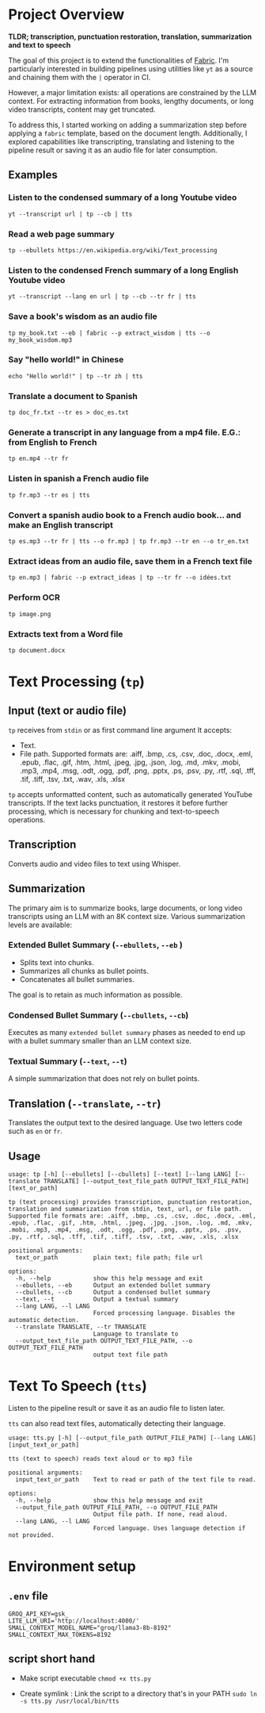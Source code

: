# Project Overview

**TLDR; transcription, punctuation restoration, translation, summarization and text to speech**

The goal of this project is to extend the functionalities of [Fabric](https://github.com/danielmiessler/fabric). I'm particularly interested in building pipelines using utilities like `yt` as a source and chaining them with the `|` operator in CI.

However, a major limitation exists: all operations are constrained by the LLM context. For extracting information from books, lengthy documents, or long video transcripts, content may get truncated.

To address this, I started working on adding a summarization step before applying a `fabric` template, based on the document length. 
Additionally, I explored capabilities like transcripting, translating and listening to the pipeline result or saving it as an audio file for later consumption.

## Examples

### Listen to the condensed summary of a long Youtube video
`yt --transcript url | tp --cb | tts`

### Read a web page summary
`tp --ebullets https://en.wikipedia.org/wiki/Text_processing`

### Listen to the condensed French summary of a long English Youtube video
`yt --transcript --lang en url | tp --cb --tr fr | tts`

### Save a book's wisdom as an audio file
`tp my_book.txt --eb | fabric --p extract_wisdom | tts --o my_book_wisdom.mp3` 

### Say "hello world!" in Chinese
`echo "Hello world!" | tp --tr zh | tts`

### Translate a document to Spanish
`tp doc_fr.txt --tr es > doc_es.txt`

### Generate a transcript in any language from a mp4 file. E.G.: from English to French
`tp en.mp4 --tr fr`

### Listen in spanish a French audio file
`tp fr.mp3 --tr es | tts` 

### Convert a spanish audio book to a French audio book... and make an English transcript
`tp es.mp3 --tr fr | tts --o fr.mp3 | tp fr.mp3 --tr en --o tr_en.txt`

### Extract ideas from an audio file, save them in a French text file
`tp en.mp3 | fabric --p extract_ideas | tp --tr fr --o idées.txt`

### Perform OCR
`tp image.png` 

### Extracts text from a Word file
`tp document.docx` 

# Text Processing (`tp`)

## Input (text or audio file)

`tp` receives from `stdin` or as first command line argument
It accepts:
- Text.
- File path. Supported formats are: .aiff, .bmp, .cs, .csv, .doc, .docx, .eml, .epub, .flac, .gif, .htm, .html, .jpeg, .jpg, .json, .log, .md, .mkv, .mobi, .mp3, .mp4, .msg, .odt, .ogg, .pdf, .png, .pptx, .ps, .psv, .py, .rtf, .sql, .tff, .tif, .tiff, .tsv, .txt, .wav, .xls, .xlsx

`tp` accepts unformatted content, such as automatically generated YouTube transcripts. If the text lacks punctuation, it restores it before further processing, which is necessary for chunking and text-to-speech operations.

## Transcription

Converts audio and video files to text using Whisper.

## Summarization

The primary aim is to summarize books, large documents, or long video transcripts using an LLM with an 8K context size. Various summarization levels are available:

### Extended Bullet Summary (`--ebullets`, `--eb` )

- Splits text into chunks.
- Summarizes all chunks as bullet points.
- Concatenates all bullet summaries.

The goal is to retain as much information as possible.

### Condensed Bullet Summary (`--cbullets`, `--cb`)

Executes as many `extended bullet summary` phases as needed to end up with a bullet summary smaller than an LLM context size.

### Textual Summary (`--text`, `--t`)

A simple summarization that does not rely on bullet points.

## Translation (`--translate`, `--tr`)

Translates the output text to the desired language.
Use two letters code such as `en` or `fr`.

## Usage
```
usage: tp [-h] [--ebullets] [--cbullets] [--text] [--lang LANG] [--translate TRANSLATE] [--output_text_file_path OUTPUT_TEXT_FILE_PATH] [text_or_path]

tp (text processing) provides transcription, punctuation restoration, translation and summarization from stdin, text, url, or file path. Supported file formats are: .aiff, .bmp, .cs, .csv, .doc, .docx, .eml, .epub, .flac, .gif, .htm, .html, .jpeg, .jpg, .json, .log, .md, .mkv, .mobi, .mp3, .mp4, .msg, .odt, .ogg, .pdf, .png, .pptx, .ps, .psv, .py, .rtf, .sql, .tff, .tif, .tiff, .tsv, .txt, .wav, .xls, .xlsx

positional arguments:
  text_or_path          plain text; file path; file url

options:
  -h, --help            show this help message and exit
  --ebullets, --eb      Output an extended bullet summary
  --cbullets, --cb      Output a condensed bullet summary
  --text, --t           Output a textual summary
  --lang LANG, --l LANG
                        Forced processing language. Disables the automatic detection.
  --translate TRANSLATE, --tr TRANSLATE
                        Language to translate to
  --output_text_file_path OUTPUT_TEXT_FILE_PATH, --o OUTPUT_TEXT_FILE_PATH
                        output text file path
```

# Text To Speech (`tts`)

Listen to the pipeline result or save it as an audio file to listen later.

`tts` can also read text files, automatically detecting their language.

```
usage: tts.py [-h] [--output_file_path OUTPUT_FILE_PATH] [--lang LANG] [input_text_or_path]

tts (text to speech) reads text aloud or to mp3 file

positional arguments:
  input_text_or_path    Text to read or path of the text file to read.

options:
  -h, --help            show this help message and exit
  --output_file_path OUTPUT_FILE_PATH, --o OUTPUT_FILE_PATH
                        Output file path. If none, read aloud.
  --lang LANG, --l LANG
                        Forced language. Uses language detection if not provided.
```

# Environment setup

## `.env` file
```
GROQ_API_KEY=gsk_
LITE_LLM_URI='http://localhost:4000/'
SMALL_CONTEXT_MODEL_NAME="groq/llama3-8b-8192"
SMALL_CONTEXT_MAX_TOKENS=8192
```

## script short hand

- Make script executable
`chmod +x tts.py`

- Create symlink : Link the script to a directory that's in your PATH
`sudo ln -s tts.py /usr/local/bin/tts`